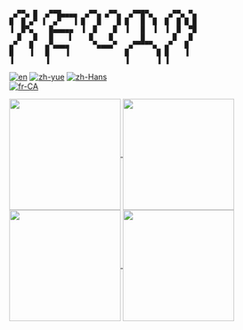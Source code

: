 ```
 ▄▀▀▄ █  ▄▀▀█▄▄▄▄  ▄▀▀▄ ▄▀▀▄  ▄▀▀█▀▄    ▄▀▀▄ ▀▄ 
█  █ ▄▀ ▐  ▄▀   ▐ █   █    █ █   █  █  █  █ █ █ 
▐  █▀▄    █▄▄▄▄▄  ▐  █    █  ▐   █  ▐  ▐  █  ▀█ 
  █   █   █    ▌    █    █       █       █   █  
▄▀   █   ▄▀▄▄▄▄      ▀▄▄▄▄▀   ▄▀▀▀▀▀▄  ▄▀   █   
█    ▐   █    ▐              █       █ █    ▐   
▐        ▐                   ▐       ▐ ▐        
```

[![en](https://img.shields.io/badge/lang-en-red.svg)](https://github.com/kevindkchan/kevindkchan/blob/main/README.md)
[![zh-yue](https://img.shields.io/badge/lang-zh--yue-blue)](https://github.com/kevindkchan/kevindkchan/blob/main/README.zh-yue.md)
[![zh-Hans](https://img.shields.io/badge/lang-zh--Hans-yellow)](https://github.com/kevindkchan/kevindkchan/blob/main/README.zh-Hans.md)\
[![fr-CA](https://img.shields.io/badge/lang-fr--CA-green)](https://github.com/kevindkchan/kevindkchan/blob/main/README.fr-CA.md)

<a href="https://github.com/anuraghazra/github-readme-stats#gh-dark-mode-only">
  <img height=200 align="center" src="https://github-readme-stats.vercel.app/api?username=kevindkchan&theme=dark#gh-dark-mode-only" />
</a>
<a href="https://github.com/anuraghazra/convoychat#gh-dark-mode-only">
  <img height=200 align="center" src="https://github-readme-stats.vercel.app/api/top-langs?username=kevindkchan&theme=dark#gh-dark-mode-only&layout=compact&langs_count=8&card_width=320" />
</a>

<a href="https://github.com/anuraghazra/github-readme-stats#gh-light-mode-only">
  <img height=200 align="center" src="https://github-readme-stats.vercel.app/api?username=kevindkchan&theme=default#gh-light-mode-only" />
</a>
<a href="https://github.com/anuraghazra/convoychat#gh-light-mode-only">
  <img height=200 align="center" src="https://github-readme-stats.vercel.app/api/top-langs?username=kevindkchan&theme=default#gh-light-mode-only&layout=compact&langs_count=8&card_width=320" />
</a>
